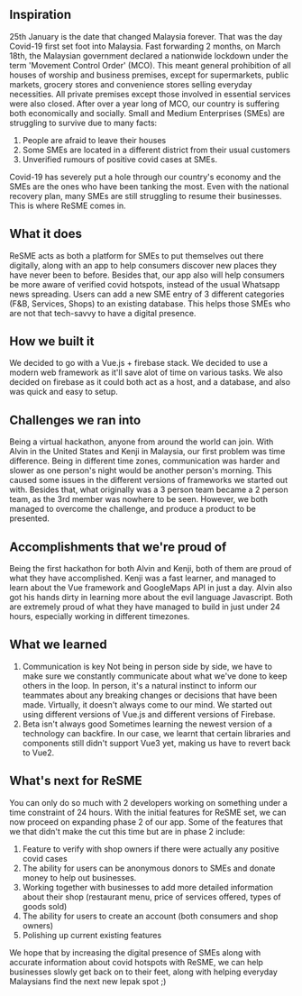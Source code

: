 ## Inspiration
25th January is the date that changed Malaysia forever. That was the day Covid-19 first set foot into Malaysia. Fast forwarding 2 months, on March 18th, the Malaysian government declared a nationwide lockdown under the term 'Movement Control Order' (MCO). This meant general prohibition of all houses of worship and business premises, except for supermarkets, public markets, grocery stores and convenience stores selling everyday necessities. All private premises except those involved in essential services were also closed. After over a year long of MCO, our country is suffering both economically and socially. Small and Medium Enterprises (SMEs) are struggling to survive due to many facts:
1) People are afraid to leave their houses
2) Some SMEs are located in a different district from their usual customers
3) Unverified rumours of positive covid cases at SMEs.

Covid-19 has severely put a hole through our country's economy and the SMEs are the ones who have been tanking the most. Even with the national recovery plan, many SMEs are still struggling to resume their businesses.  This is where ReSME comes in.

## What it does
ReSME acts as both a platform for SMEs to put themselves out there digitally, along with an app to help consumers discover new places they have never been to before. Besides that, our app also will help consumers be more aware of verified covid hotspots, instead of the usual Whatsapp news spreading. Users can add a new SME entry of 3 different categories (F&B, Services, Shops) to an existing database. This helps those SMEs who are not that tech-savvy to have a digital presence. 

## How we built it
We decided to go with a Vue.js + firebase stack. We decided to use a modern web framework as it'll save alot of time on various tasks. We also decided on firebase as it could both act as a host, and a database, and also was quick and easy to setup.

## Challenges we ran into
Being a virtual hackathon, anyone from around the world can join. With Alvin in the United States and Kenji in Malaysia, our first problem was time difference. Being in different time zones, communication was harder and slower as one person's night would be another person's morning. This caused some issues in the different versions of frameworks we started out with. Besides that, what originally was a 3 person team became a 2 person team, as the 3rd member was nowhere to be seen. However, we both managed to overcome the challenge, and produce a product to be presented.

## Accomplishments that we're proud of
Being the first hackathon for both Alvin and Kenji, both of them are proud of what they have accomplished. Kenji was a fast learner, and managed to learn about the Vue framework and GoogleMaps API in just a day. Alvin also got his hands dirty in learning more about the evil language Javascript. Both are extremely proud of what they have managed to build in just under 24 hours, especially working in different timezones.

## What we learned
1) Communication is key
Not being in person side by side, we have to make sure we constantly communicate about what we've done to keep others in the loop. In person, it's a natural instinct to inform our teammates about any breaking changes or decisions that have been made. Virtually, it doesn't always come to our mind. We started out using different versions of Vue.js and different versions of Firebase.
2) Beta isn't always good
Sometimes learning the newest version of a technology can backfire. In our case, we learnt that certain libraries and components still didn't support Vue3 yet, making us have to revert back to Vue2.


## What's next for ReSME
You can only do so much with 2 developers working on something under a time constraint of 24 hours. With the initial features for ReSME set, we can now proceed on expanding phase 2 of our app. Some of the features that we that didn't make the cut this time but are in phase 2 include:
1) Feature to verify with shop owners if there were actually any positive covid cases
2) The ability for users can be anonymous donors to SMEs and donate money to help out businesses.
3) Working together with businesses to add more detailed information about their shop (restaurant menu, price of services offered, types of goods sold)
4) The ability for users to create an account (both consumers and shop owners)
5) Polishing up current existing features

We hope that by increasing the digital presence of SMEs along with accurate information about covid hotspots with ReSME, we can help businesses slowly get back on to their feet, along with helping everyday Malaysians find the next new lepak spot ;)
